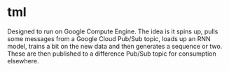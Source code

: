 # tml
Designed to run on Google Compute Engine. The idea is it spins up, pulls some
messages from a Google Cloud Pub/Sub topic, loads up an RNN model, trains a bit
on the new data and then generates a sequence or two. These are then published
to a difference Pub/Sub topic for consumption elsewhere.
